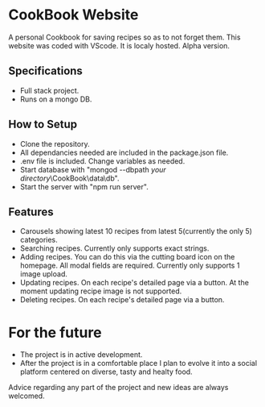 # CookBook Website

  A personal Cookbook for saving recipes so as to not forget them. This website was coded with VScode. 
  It is localy hosted. Alpha version.

## Specifications

  - Full stack project.
  - Runs on a mongo DB.
  
## How to Setup

  - Clone the repository.
  - All dependancies needed are included in the package.json file.
  - .env file is included. Change variables as needed.
  - Start database with "mongod --dbpath *your directory*\CookBook\data\db".  
  - Start the server with "npm run server".

## Features

  - Carousels showing latest 10 recipes from latest 5(currently the only 5) categories.
  - Searching recipes. Currently only supports exact strings. 
  - Adding recipes. You can do this via the cutting board icon on the homepage. All modal fields are required. Currently only supports 1 image upload.
  - Updating recipes. On each recipe's detailed page via a button. At the moment updating recipe image is not supported.
  - Deleting recipes. On each recipe's detailed page via a button.

# For the future
  
  - The project is in active development.
  - After the project is in a comfortable place I plan to evolve it into a social platform centered on diverse, tasty and healty food.

Advice regarding any part of the project and new ideas are always welcomed. 
